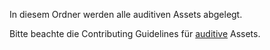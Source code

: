 In diesem Ordner werden alle auditiven Assets abgelegt.

Bitte beachte die Contributing Guidelines für [auditive](https://boundfoxstudios.github.io/community-project/docs/contributing/auditory/) Assets.
